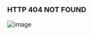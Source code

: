 ### HTTP 404 NOT FOUND

![image](https://user-images.githubusercontent.com/18652022/220698262-20427261-360b-43c5-86f1-c3d4a25a9cee.png)
